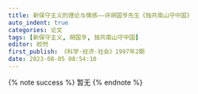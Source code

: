 ```yaml
---
title: 新保守主义的理论与情感——评胡国亨先生《独共南山守中国》
auto_indent: true
categories: 论文
tags: [新保守主义, 胡国亨, 独共南山守中国]
editor: 皎然
first_publish: 《科学·经济·社会》1997年2期
date: 2023-08-05 08:54:10
---
```

{% note success %}
暂无
{% endnote %}
